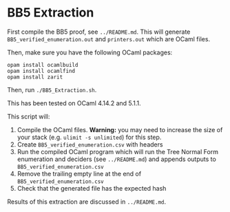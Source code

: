 # BB5 Extraction

First compile the BB5 proof, see `../README.md`. This will generate `BB5_verified_enumeration.out` and `printers.out` which are OCaml files.

Then, make sure you have the following OCaml packages:

```
opam install ocamlbuild
opam install ocamlfind
opam install zarit
```

Then, run `./BB5_Extraction.sh`.

This has been tested on OCaml 4.14.2 and 5.1.1.

This script will:

1. Compile the OCaml files. **Warning:** you may need to increase the size of your stack (e.g. `ulimit -s unlimited`) for this step.
2. Create `BB5_verified_enumeration.csv` with headers
3. Run the compiled OCaml program which will run the Tree Normal Form enumeration and deciders (see `../README.md`) and appends outputs to `BB5_verified_enumeration.csv`
4. Remove the trailing empty line at the end of `BB5_verified_enumeration.csv`
5. Check that the generated file has the expected hash

Results of this extraction are discussed in `../README.md`.